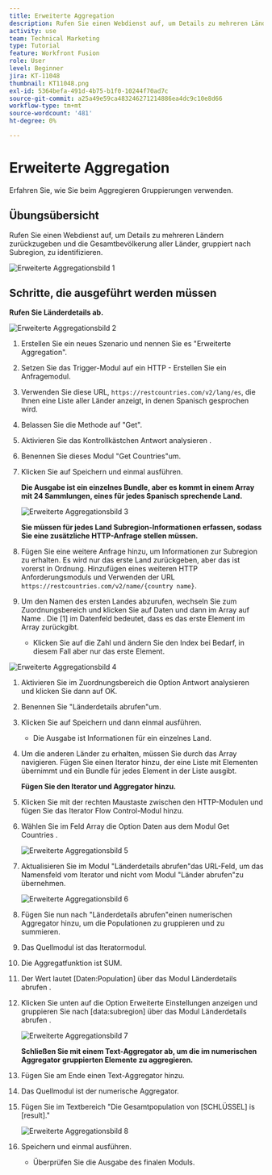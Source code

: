 ```yaml
---
title: Erweiterte Aggregation
description: Rufen Sie einen Webdienst auf, um Details zu mehreren Ländern zurückzugeben und die Population nach Unterregion zu identifizieren.
activity: use
team: Technical Marketing
type: Tutorial
feature: Workfront Fusion
role: User
level: Beginner
jira: KT-11048
thumbnail: KT11048.png
exl-id: 5364befa-491d-4b75-b1f0-10244f70ad7c
source-git-commit: a25a49e59ca483246271214886ea4dc9c10e8d66
workflow-type: tm+mt
source-wordcount: '481'
ht-degree: 0%

---
```


# Erweiterte Aggregation

Erfahren Sie, wie Sie beim Aggregieren Gruppierungen verwenden.

## Übungsübersicht

Rufen Sie einen Webdienst auf, um Details zu mehreren Ländern zurückzugeben und die Gesamtbevölkerung aller Länder, gruppiert nach Subregion, zu identifizieren.

![Erweiterte Aggregationsbild 1](../12-exercises/assets/advanced-aggregation-walkthrough-1.png)

## Schritte, die ausgeführt werden müssen

**Rufen Sie Länderdetails ab.**

![Erweiterte Aggregationsbild 2](../12-exercises/assets/advanced-aggregation-walkthrough-2.png)

1. Erstellen Sie ein neues Szenario und nennen Sie es &quot;Erweiterte Aggregation&quot;.
1. Setzen Sie das Trigger-Modul auf ein HTTP - Erstellen Sie ein Anfragemodul.
1. Verwenden Sie diese URL, `https://restcountries.com/v2/lang/es`, die Ihnen eine Liste aller Länder anzeigt, in denen Spanisch gesprochen wird.
1. Belassen Sie die Methode auf &quot;Get&quot;.
1. Aktivieren Sie das Kontrollkästchen Antwort analysieren .
1. Benennen Sie dieses Modul &quot;Get Countries&quot;um.
1. Klicken Sie auf Speichern und einmal ausführen.

   **Die Ausgabe ist ein einzelnes Bundle, aber es kommt in einem Array mit 24 Sammlungen, eines für jedes Spanisch sprechende Land.**

   ![Erweiterte Aggregationsbild 3](../12-exercises/assets/advanced-aggregation-walkthrough-3.png)

   **Sie müssen für jedes Land Subregion-Informationen erfassen, sodass Sie eine zusätzliche HTTP-Anfrage stellen müssen.**

1. Fügen Sie eine weitere Anfrage hinzu, um Informationen zur Subregion zu erhalten. Es wird nur das erste Land zurückgeben, aber das ist vorerst in Ordnung. Hinzufügen eines weiteren HTTP Anforderungsmoduls und Verwenden der URL `https://restcountries.com/v2/name/{country name}`.
1. Um den Namen des ersten Landes abzurufen, wechseln Sie zum Zuordnungsbereich und klicken Sie auf Daten und dann im Array auf Name . Die [1] im Datenfeld bedeutet, dass es das erste Element im Array zurückgibt.

   + Klicken Sie auf die Zahl und ändern Sie den Index bei Bedarf, in diesem Fall aber nur das erste Element.

![Erweiterte Aggregationsbild 4](../12-exercises/assets/advanced-aggregation-walkthrough-4.png)

1. Aktivieren Sie im Zuordnungsbereich die Option Antwort analysieren und klicken Sie dann auf OK.
1. Benennen Sie &quot;Länderdetails abrufen&quot;um.
1. Klicken Sie auf Speichern und dann einmal ausführen.

   + Die Ausgabe ist Informationen für ein einzelnes Land.

1. Um die anderen Länder zu erhalten, müssen Sie durch das Array navigieren. Fügen Sie einen Iterator hinzu, der eine Liste mit Elementen übernimmt und ein Bundle für jedes Element in der Liste ausgibt.

   **Fügen Sie den Iterator und Aggregator hinzu.**

1. Klicken Sie mit der rechten Maustaste zwischen den HTTP-Modulen und fügen Sie das Iterator Flow Control-Modul hinzu.
1. Wählen Sie im Feld Array die Option Daten aus dem Modul Get Countries .

   ![Erweiterte Aggregationsbild 5](../12-exercises/assets/advanced-aggregation-walkthrough-5.png)

1. Aktualisieren Sie im Modul &quot;Länderdetails abrufen&quot;das URL-Feld, um das Namensfeld vom Iterator und nicht vom Modul &quot;Länder abrufen&quot;zu übernehmen.

   ![Erweiterte Aggregationsbild 6](../12-exercises/assets/advanced-aggregation-walkthrough-6.png)

1. Fügen Sie nun nach &quot;Länderdetails abrufen&quot;einen numerischen Aggregator hinzu, um die Populationen zu gruppieren und zu summieren.
1. Das Quellmodul ist das Iteratormodul.
1. Die Aggregatfunktion ist SUM.
1. Der Wert lautet [Daten:Population] über das Modul Länderdetails abrufen .
1. Klicken Sie unten auf die Option Erweiterte Einstellungen anzeigen und gruppieren Sie nach [data:subregion] über das Modul Länderdetails abrufen .

   ![Erweiterte Aggregationsbild 7](../12-exercises/assets/advanced-aggregation-walkthrough-7.png)

   **Schließen Sie mit einem Text-Aggregator ab, um die im numerischen Aggregator gruppierten Elemente zu aggregieren.**

1. Fügen Sie am Ende einen Text-Aggregator hinzu.
1. Das Quellmodul ist der numerische Aggregator.
1. Fügen Sie im Textbereich &quot;Die Gesamtpopulation von [SCHLÜSSEL] is [result].&quot;

   ![Erweiterte Aggregationsbild 8](../12-exercises/assets/advanced-aggregation-walkthrough-8.png)

1. Speichern und einmal ausführen.

   + Überprüfen Sie die Ausgabe des finalen Moduls.
